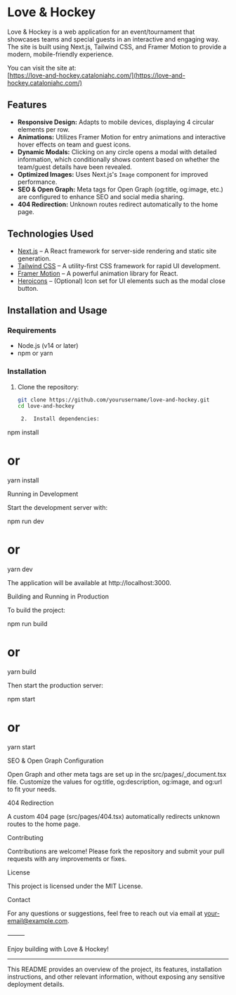 # Love & Hockey

Love & Hockey is a web application for an event/tournament that showcases teams and special guests in an interactive and engaging way. The site is built using Next.js, Tailwind CSS, and Framer Motion to provide a modern, mobile-friendly experience.

You can visit the site at:  
[https://love-and-hockey.cataloniahc.com/](https://love-and-hockey.cataloniahc.com/)

## Features

- **Responsive Design:** Adapts to mobile devices, displaying 4 circular elements per row.
- **Animations:** Utilizes Framer Motion for entry animations and interactive hover effects on team and guest icons.
- **Dynamic Modals:** Clicking on any circle opens a modal with detailed information, which conditionally shows content based on whether the team/guest details have been revealed.
- **Optimized Images:** Uses Next.js's `Image` component for improved performance.
- **SEO & Open Graph:** Meta tags for Open Graph (og:title, og:image, etc.) are configured to enhance SEO and social media sharing.
- **404 Redirection:** Unknown routes redirect automatically to the home page.

## Technologies Used

- [Next.js](https://nextjs.org/) – A React framework for server-side rendering and static site generation.
- [Tailwind CSS](https://tailwindcss.com/) – A utility-first CSS framework for rapid UI development.
- [Framer Motion](https://www.framer.com/motion/) – A powerful animation library for React.
- [Heroicons](https://heroicons.com/) – (Optional) Icon set for UI elements such as the modal close button.

## Installation and Usage

### Requirements

- Node.js (v14 or later)
- npm or yarn

### Installation

1. Clone the repository:

   ```bash
   git clone https://github.com/yourusername/love-and-hockey.git
   cd love-and-hockey

	2.	Install dependencies:

npm install
# or
yarn install



Running in Development

Start the development server with:

npm run dev
# or
yarn dev

The application will be available at http://localhost:3000.

Building and Running in Production

To build the project:

npm run build
# or
yarn build

Then start the production server:

npm start
# or
yarn start

SEO & Open Graph Configuration

Open Graph and other meta tags are set up in the src/pages/_document.tsx file. Customize the values for og:title, og:description, og:image, and og:url to fit your needs.

404 Redirection

A custom 404 page (src/pages/404.tsx) automatically redirects unknown routes to the home page.

Contributing

Contributions are welcome! Please fork the repository and submit your pull requests with any improvements or fixes.

License

This project is licensed under the MIT License.

Contact

For any questions or suggestions, feel free to reach out via email at your-email@example.com.

⸻

Enjoy building with Love & Hockey!

---

This README provides an overview of the project, its features, installation instructions, and other relevant information, without exposing any sensitive deployment details.

